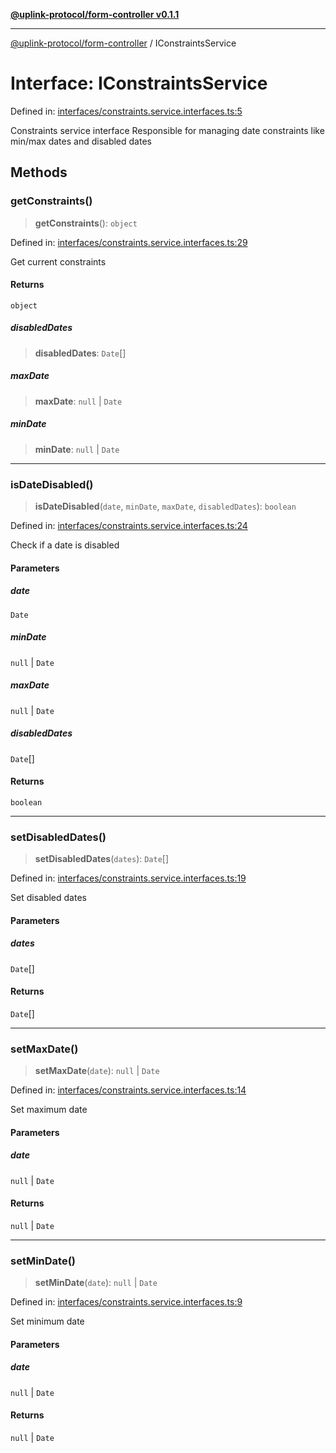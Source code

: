 [**@uplink-protocol/form-controller v0.1.1**](../README.md)

***

[@uplink-protocol/form-controller](../globals.md) / IConstraintsService

# Interface: IConstraintsService

Defined in: [interfaces/constraints.service.interfaces.ts:5](https://github.com/jmkcoder/uplink-protocol-calendar/blob/38fef3d5c9ea8d85876f78e9f7a77f710bb13ac6/src/interfaces/constraints.service.interfaces.ts#L5)

Constraints service interface
Responsible for managing date constraints like min/max dates and disabled dates

## Methods

### getConstraints()

> **getConstraints**(): `object`

Defined in: [interfaces/constraints.service.interfaces.ts:29](https://github.com/jmkcoder/uplink-protocol-calendar/blob/38fef3d5c9ea8d85876f78e9f7a77f710bb13ac6/src/interfaces/constraints.service.interfaces.ts#L29)

Get current constraints

#### Returns

`object`

##### disabledDates

> **disabledDates**: `Date`[]

##### maxDate

> **maxDate**: `null` \| `Date`

##### minDate

> **minDate**: `null` \| `Date`

***

### isDateDisabled()

> **isDateDisabled**(`date`, `minDate`, `maxDate`, `disabledDates`): `boolean`

Defined in: [interfaces/constraints.service.interfaces.ts:24](https://github.com/jmkcoder/uplink-protocol-calendar/blob/38fef3d5c9ea8d85876f78e9f7a77f710bb13ac6/src/interfaces/constraints.service.interfaces.ts#L24)

Check if a date is disabled

#### Parameters

##### date

`Date`

##### minDate

`null` | `Date`

##### maxDate

`null` | `Date`

##### disabledDates

`Date`[]

#### Returns

`boolean`

***

### setDisabledDates()

> **setDisabledDates**(`dates`): `Date`[]

Defined in: [interfaces/constraints.service.interfaces.ts:19](https://github.com/jmkcoder/uplink-protocol-calendar/blob/38fef3d5c9ea8d85876f78e9f7a77f710bb13ac6/src/interfaces/constraints.service.interfaces.ts#L19)

Set disabled dates

#### Parameters

##### dates

`Date`[]

#### Returns

`Date`[]

***

### setMaxDate()

> **setMaxDate**(`date`): `null` \| `Date`

Defined in: [interfaces/constraints.service.interfaces.ts:14](https://github.com/jmkcoder/uplink-protocol-calendar/blob/38fef3d5c9ea8d85876f78e9f7a77f710bb13ac6/src/interfaces/constraints.service.interfaces.ts#L14)

Set maximum date

#### Parameters

##### date

`null` | `Date`

#### Returns

`null` \| `Date`

***

### setMinDate()

> **setMinDate**(`date`): `null` \| `Date`

Defined in: [interfaces/constraints.service.interfaces.ts:9](https://github.com/jmkcoder/uplink-protocol-calendar/blob/38fef3d5c9ea8d85876f78e9f7a77f710bb13ac6/src/interfaces/constraints.service.interfaces.ts#L9)

Set minimum date

#### Parameters

##### date

`null` | `Date`

#### Returns

`null` \| `Date`
